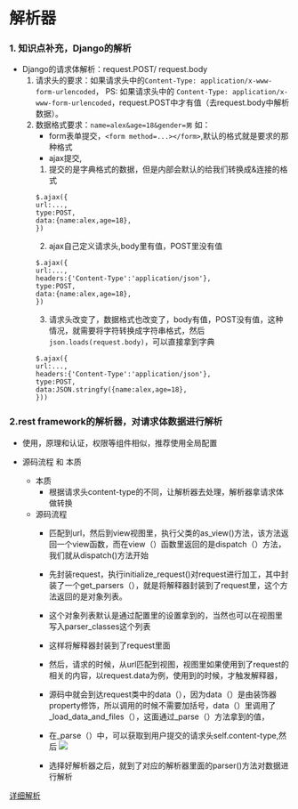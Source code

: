 

# 解析器

### 1. 知识点补充，Django的解析

- Django的请求体解析：request.POST/ request.body
    1. 请求头的要求：如果请求头中的``Content-Type: application/x-www-form-urlencoded``，  PS: 如果请求头中的 ``Content-Type: application/x-www-form-urlencoded``，request.POST中才有值（去request.body中解析数据）。
    2. 数据格式要求：`` name=alex&age=18&gender=男
        ``
    如：
        - form表单提交，``<form method=...></form>``,默认的格式就是要求的那种格式
        - ajax提交, 
        1. 提交的是字典格式的数据，但是内部会默认的给我们转换成&连接的格式
        ```
        $.ajax({
        url:...,
        type:POST,
        data:{name:alex,age=18},
        })
        ```
        2. ajax自己定义请求头,body里有值，POST里没有值
        ```
        $.ajax({
        url:...,
        headers:{'Content-Type':'application/json'},
        type:POST,
        data:{name:alex,age=18},
        })
        ```
        3. 请求头改变了，数据格式也改变了，body有值，POST没有值，这种情况，就需要将字符转换成字符串格式，然后``json.loads(request.body)``，可以直接拿到字典
        ```
        $.ajax({
        url:...,
        headers:{'Content-Type':'application/json'},
        type:POST,
        data:JSON.stringfy({name:alex,age=18},
        }))
        ```


### 2.rest framework的解析器，对请求体数据进行解析
- 使用，原理和认证，权限等组件相似，推荐使用全局配置


- 源码流程 和 本质
    - 本质
	    - 根据请求头content-type的不同，让解析器去处理，解析器拿请求体做转换
	- 源码流程
	     - 匹配到url，然后到view视图里，执行父类的as_view()方法，该方法返回一个view函数，而在view（）函数里返回的是dispatch（）方法，我们就从dispatch()方法开始
		 - 先封装request，执行initialize_request()对request进行加工，其中封装了一个get_parsers（），就是将解释器封装到了request里，这个方法返回的是对象列表。
		 - 这个对象列表默认是通过配置里的设置拿到的，当然也可以在视图里写入parser_classes这个列表
		 - 这样将解释器封装到了request里面
		 - 然后，请求的时候，从url匹配到视图，视图里如果使用到了request的相关的内容，以request.data为例，使用到的时候，才触发解释器，
		 - 源码中就会到达request类中的data（），因为data（）是由装饰器property修饰，所以调用的时候不需要加括号，data（）里调用了_load_data_and_files（），这面通过_parse（）方法拿到的值，
		 - 在_parse（）中，可以获取到用户提交的请求头self.content-type,然后
		 ![](index_files/778990015.png)
		 
		 - 选择好解析器之后，就到了对应的解析器里面的parser()方法对数据进行解析


[详细解析](https://yuansuixin.github.io/2018/03/11/rest-framework-parsers/ "详细解析")


